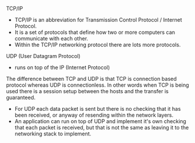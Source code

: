 TCP/IP

- TCP/IP is an abbreviation for Transmission Control Protocol / Internet Protocol.
- It is a set of protocols that define how two or more computers can communicate with each other. 
- Within the TCP/IP networking protocol there are lots more protocols.

UDP (User Datagram Protocol)
- runs on top of the IP (Internet Protocol)

The difference between TCP and UDP is that TCP is connection based protocol whereas UDP is connectionless. In other words when TCP is being used there is a session setup between the hosts and the transfer is guaranteed.
- For UDP each data packet is sent but there is no checking that it has been received, or anyway of resending within the network layers. 
- An application can run on top of UDP and implement it's own checking that each packet is received, but that is not the same as leaving it to the networking stack to implement.
